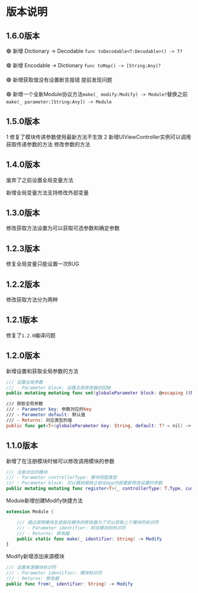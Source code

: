 # 版本说明

## 1.6.0版本

🟢 新增 Dictionary -> Decodable  `func toDecodable<T:Decodable>() -> T?`

🟢 新增 Encodable ->  Dictionary `func toMap() -> [String:Any]? `

🟢 新增获取值没有设置断言报错 提前发现问题

🟢 新增一个全新Module协议方法`make(_ modify:Modify) -> Module?`替换之前`make(_ parameter:[String:Any]) -> Module`

## 1.5.0版本

1 修复了模块传递参数使用最新方法不生效
2 新增UIViewController实例可以调用获取传递参数的方法 修改参数的方法

## 1.4.0版本

废弃了之前设置全局变量方法

新增全局变量方法支持修改外部变量

## 1.3.0版本

修改获取方法设置为可以获取可选参数和确定参数

## 1.2.3版本

修复全局变量只能设置一次BUG

## 1.2.2版本

修改获取方法分为两种

## 1.2.1版本

修复了`1.2.0`编译问题

## 1.2.0版本

新增设置和获取全局参数的方法

```swift
/// 设置全局参数
/// - Parameter block: 设置全局修改器的回掉
public mutating mutating func set(globaleParameter block: @escaping ((Modify) -> Modify))

/// 获取全局参数
/// - Parameter key: 参数对应的key
/// - Parameter default: 默认值
/// - Returns: 对应类型的值
public func get<T>(globaleParameter key: String, default: T? = nil) -> T?
```



## 1.1.0版本

新增了在注册模块时候可以修改调用模块的参数

```swift
/// 注册对应的模块
/// - Parameter controllerType: 模块视图类型
/// - Parameter block: 可以模块跳转之前在App内部重新修改设置的参数
public mutating mutating func register<T>(_ controllerType: T.Type, customModify block: ((Modify) -> Modify)? = nil) where T : ControllerCenter.Module
```

Module新增创建Modify快捷方法

```swift
extension Module {

    /// 通过调用模块生成前往模块的修改器为了可以获取上个模块的标识符
    /// - Parameter identifier: 前往模块的标识符
    /// - Returns: 修改器
    public static func make(_ identifier: String) -> Modify
}
```

Modify新增添加来源模块

```swift
/// 设置来源模块标识符
/// - Parameter identifier: 模块标识符
/// - Returns: 修改器
public func from(_ identifier: String) -> Modify
```

